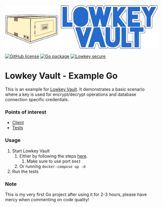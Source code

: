 ![LowkeyVault](https://raw.githubusercontent.com/nagyesta/lowkey-vault/main/.github/assets/LowkeyVault-logo-full.png)

[![GitHub license](https://img.shields.io/github/license/nagyesta/lowkey-vault-example-go?color=informational)](https://raw.githubusercontent.com/nagyesta/lowkey-vault-example-go/main/LICENSE)
[![Go package](https://img.shields.io/github/workflow/status/nagyesta/lowkey-vault-example-go/go%20package?logo=github)](https://github.com/nagyesta/lowkey-vault-example-go/actions/workflows/go.yml)
[![Lowkey secure](https://img.shields.io/badge/lowkey-secure-0066CC)](https://github.com/nagyesta/lowkey-vault)

# Lowkey Vault - Example Go

This is an example for [Lowkey Vault](https://github.com/nagyesta/lowkey-vault). It demonstrates a basic scenario where
a key is used for encrypt/decrypt operations and database connection specific credentials.

### Points of interest

* [Client](src/lowkey-vault-example.go)
* [Tests](src/lowkey-vault-example_test.go)

### Usage

1. Start Lowkey Vault 
   1. Either by following the steps [here](https://github.com/nagyesta/lowkey-vault#quick-start-guide).
      1. Make sure to use port ```8443```
   2. Or running ```docker-compose up -d```
2. Run the tests

### Note

This is my very first Go project after using it for 2-3 hours, please have mercy when
commenting on code quality!